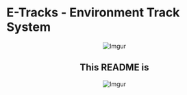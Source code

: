 
[comment]: <> (![ETRACKS])
# E-Tracks - Environment Track System

<center>

![Imgur](https://i.imgur.com/Ff5PQcq.gif)

## **This README is**

![Imgur](https://i.imgur.com/xQl9vJj.png)

</center>